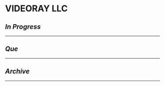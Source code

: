 # VIDEORAY LLC

## *In Progress*

--------------------

## *Que*

-----------------------------------
## *Archive*

-----------------------------------

